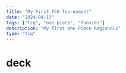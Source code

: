 ```yaml
---
title: "My First TCG Tournament"
date: "2024-04-13"
tags: ["tcg", "one piece", "funsies"]
description: "My first One Piece Regionals"
type: "tcg"
---
```


# deck